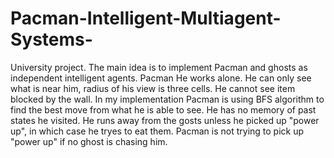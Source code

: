# Pacman-Intelligent-Multiagent-Systems-
University project.  The main idea is to implement Pacman and ghosts as independent intelligent agents.   Pacman  He works alone. He can only see what is near him, radius of his view is three cells. He cannot see item blocked by the wall.   In my implementation Pacman is using BFS algorithm to find the best move from what he is able to see. He has no memory of past states he visited. He runs away from the gosts unless he picked up "power up", in which case he tryes to eat them. Pacman is not trying to pick up "power up" if no ghost is chasing him. 
